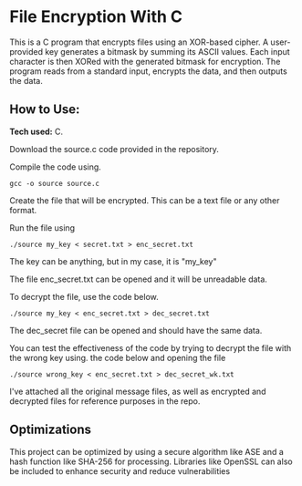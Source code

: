 # File Encryption With C
This is a C program that encrypts files using an XOR-based cipher. A user-provided key generates a bitmask by summing its ASCII values. Each input character is then XORed with the generated bitmask for encryption. The program reads from a standard input, encrypts the data, and then outputs the data.

## How to Use:

**Tech used:** C.

Download the source.c code provided in the repository.

Compile the code using. 
```
gcc -o source source.c
```
Create the file that will be encrypted. This can be a text file or any other format.

Run the file using

```
./source my_key < secret.txt > enc_secret.txt
```
The key can be anything, but in my case, it is "my_key"

The file enc_secret.txt can be opened and it will be unreadable data.

To decrypt the file, use the code below. 

```
./source my_key < enc_secret.txt > dec_secret.txt
```
The dec_secret file can be opened and should have the same data.

You can test the effectiveness of the code by trying to decrypt the file with the wrong key using. the code below and opening the file
```
./source wrong_key < enc_secret.txt > dec_secret_wk.txt
```
I've attached all the original message files, as well as encrypted and decrypted files for reference purposes in the repo.


## Optimizations

This project can be optimized by using a secure algorithm like ASE and a hash function like SHA-256 for processing. Libraries like OpenSSL can also be included to enhance security and reduce vulnerabilities



